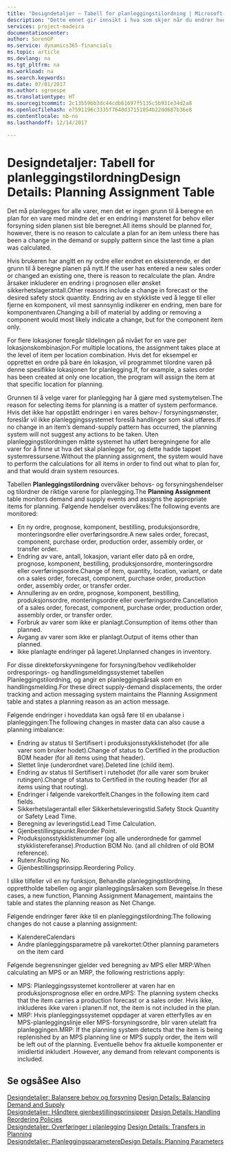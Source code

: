 ```yaml
---
title: "Designdetaljer – Tabell for planleggingstilordning | Microsoft-dokumentasjon"
description: "Dette emnet gir innsikt i hva som skjer når du endrer hvordan du planlegger for en vare."
services: project-madeira
documentationcenter: 
author: SorenGP
ms.service: dynamics365-financials
ms.topic: article
ms.devlang: na
ms.tgt_pltfrm: na
ms.workload: na
ms.search.keywords: 
ms.date: 07/01/2017
ms.author: sgroespe
ms.translationtype: HT
ms.sourcegitcommit: 2c13559bb3dc44cdb61697f5135c5b931e34d2a8
ms.openlocfilehash: e7591196c3335f7640d37151054b22dd687b36e8
ms.contentlocale: nb-no
ms.lasthandoff: 12/14/2017

---
```

# <a name="design-details-planning-assignment-table"></a><span data-ttu-id="9d811-103">Designdetaljer: Tabell for planleggingstilordning</span><span class="sxs-lookup"><span data-stu-id="9d811-103">Design Details: Planning Assignment Table</span></span>
<span data-ttu-id="9d811-104">Det må planlegges for alle varer, men det er ingen grunn til å beregne en plan for en vare med mindre det er en endring i mønsteret for behov eller forsyning siden planen sist ble beregnet.</span><span class="sxs-lookup"><span data-stu-id="9d811-104">All items should be planned for, however, there is no reason to calculate a plan for an item unless there has been a change in the demand or supply pattern since the last time a plan was calculated.</span></span>  
  
<span data-ttu-id="9d811-105">Hvis brukeren har angitt en ny ordre eller endret en eksisterende, er det grunn til å beregne planen på nytt.</span><span class="sxs-lookup"><span data-stu-id="9d811-105">If the user has entered a new sales order or changed an existing one, there is reason to recalculate the plan.</span></span> <span data-ttu-id="9d811-106">Andre årsaker inkluderer en endring i prognosen eller ønsket sikkerhetslagerantall.</span><span class="sxs-lookup"><span data-stu-id="9d811-106">Other reasons include a change in forecast or the desired safety stock quantity.</span></span> <span data-ttu-id="9d811-107">Endring av en stykkliste ved å legge til eller fjerne en komponent, vil mest sannsynlig indikerer en endring, men bare for komponentvaren.</span><span class="sxs-lookup"><span data-stu-id="9d811-107">Changing a bill of material by adding or removing a component would most likely indicate a change, but for the component item only.</span></span>  
  
<span data-ttu-id="9d811-108">For flere lokasjoner foregår tildelingen på nivået for en vare per lokasjonskombinasjon.</span><span class="sxs-lookup"><span data-stu-id="9d811-108">For multiple locations, the assignment takes place at the level of item per location combination.</span></span> <span data-ttu-id="9d811-109">Hvis det for eksempel er opprettet en ordre på bare én lokasjon, vil programmet tilordne varen på denne spesifikke lokasjonen for planlegging.</span><span class="sxs-lookup"><span data-stu-id="9d811-109">If, for example, a sales order has been created at only one location, the program will assign the item at that specific location for planning.</span></span>  
  
<span data-ttu-id="9d811-110">Grunnen til å velge varer for planlegging har å gjøre med systemytelsen.</span><span class="sxs-lookup"><span data-stu-id="9d811-110">The reason for selecting items for planning is a matter of system performance.</span></span> <span data-ttu-id="9d811-111">Hvis det ikke har oppstått endringer i en vares behov-/ forsyningsmønster, foreslår vil ikke planleggingssystemet foreslå handlinger som skal utføres.</span><span class="sxs-lookup"><span data-stu-id="9d811-111">If no change in an item’s demand-supply pattern has occurred, the planning system will not suggest any actions to be taken.</span></span> <span data-ttu-id="9d811-112">Uten planleggingstilordningen måtte systemet ha utført beregningene for alle varer for å finne ut hva det skal planlegge for, og dette hadde tappet systemressursene.</span><span class="sxs-lookup"><span data-stu-id="9d811-112">Without the planning assignment, the system would have to perform the calculations for all items in order to find out what to plan for, and that would drain system resources.</span></span>  
  
<span data-ttu-id="9d811-113">Tabellen **Planleggingstilordning** overvåker behovs- og forsyningshendelser og tilordner de riktige varene for planlegging.</span><span class="sxs-lookup"><span data-stu-id="9d811-113">The **Planning Assignment** table monitors demand and supply events and assigns the appropriate items for planning.</span></span> <span data-ttu-id="9d811-114">Følgende hendelser overvåkes:</span><span class="sxs-lookup"><span data-stu-id="9d811-114">The following events are monitored:</span></span>  
  
* <span data-ttu-id="9d811-115">En ny ordre, prognose, komponent, bestilling, produksjonsordre, monteringsordre eller overføringsordre.</span><span class="sxs-lookup"><span data-stu-id="9d811-115">A new sales order, forecast, component, purchase order, production order, assembly order, or transfer order.</span></span>  
* <span data-ttu-id="9d811-116">Endring av vare, antall, lokasjon, variant eller dato på en ordre, prognose, komponent, bestilling, produksjonsordre, monteringsordre eller overføringsordre.</span><span class="sxs-lookup"><span data-stu-id="9d811-116">Change of item, quantity, location, variant, or date on a sales order, forecast, component, purchase order, production order, assembly order, or transfer order.</span></span>  
* <span data-ttu-id="9d811-117">Annullering av en ordre, prognose, komponent, bestilling, produksjonsordre, monteringsordre eller overføringsordre.</span><span class="sxs-lookup"><span data-stu-id="9d811-117">Cancellation of a sales order, forecast, component, purchase order, production order, assembly order, or transfer order.</span></span>  
* <span data-ttu-id="9d811-118">Forbruk av varer som ikke er planlagt.</span><span class="sxs-lookup"><span data-stu-id="9d811-118">Consumption of items other than planned.</span></span>  
* <span data-ttu-id="9d811-119">Avgang av varer som ikke er planlagt.</span><span class="sxs-lookup"><span data-stu-id="9d811-119">Output of items other than planned.</span></span>  
* <span data-ttu-id="9d811-120">Ikke planlagte endringer på lageret.</span><span class="sxs-lookup"><span data-stu-id="9d811-120">Unplanned changes in inventory.</span></span>  
  
<span data-ttu-id="9d811-121">For disse direkteforskyvningene for forsyning/behov vedlikeholder ordresporings- og handlingsmeldingssystemet tabellen Planleggingstilordning, og angir en planleggingsårsak som en handlingsmelding.</span><span class="sxs-lookup"><span data-stu-id="9d811-121">For these direct supply-demand displacements, the order tracking and action messaging system maintains the Planning Assignment table and states a planning reason as an action message.</span></span>  
  
<span data-ttu-id="9d811-122">Følgende endringer i hoveddata kan også føre til en ubalanse i planleggingen:</span><span class="sxs-lookup"><span data-stu-id="9d811-122">The following changes in master data can also cause a planning imbalance:</span></span>  
  
* <span data-ttu-id="9d811-123">Endring av status til Sertifisert i produksjonsstykklistehodet (for alle varer som bruker hodet).</span><span class="sxs-lookup"><span data-stu-id="9d811-123">Change of status to Certified in the production BOM header (for all items using that header).</span></span>  
* <span data-ttu-id="9d811-124">Slettet linje (underordnet vare).</span><span class="sxs-lookup"><span data-stu-id="9d811-124">Deleted line (child item).</span></span>  
* <span data-ttu-id="9d811-125">Endring av status til Sertifisert i rutehodet (for alle varer som bruker rutingen).</span><span class="sxs-lookup"><span data-stu-id="9d811-125">Change of status to Certified in the routing header (for all items using that routing).</span></span>  
* <span data-ttu-id="9d811-126">Endringer i følgende varekortfelt.</span><span class="sxs-lookup"><span data-stu-id="9d811-126">Changes in the following item card fields.</span></span>  
* <span data-ttu-id="9d811-127">Sikkerhetslagerantall eller Sikkerhetsleveringstid.</span><span class="sxs-lookup"><span data-stu-id="9d811-127">Safety Stock Quantity or Safety Lead Time.</span></span>  
* <span data-ttu-id="9d811-128">Beregning av leveringstid.</span><span class="sxs-lookup"><span data-stu-id="9d811-128">Lead Time Calculation.</span></span>  
* <span data-ttu-id="9d811-129">Gjenbestillingspunkt.</span><span class="sxs-lookup"><span data-stu-id="9d811-129">Reorder Point.</span></span>  
* <span data-ttu-id="9d811-130">Produksjonsstykklistenummer (og alle underordnede for gammel stykklistereferanse).</span><span class="sxs-lookup"><span data-stu-id="9d811-130">Production BOM No. (and all children of old BOM reference).</span></span>  
* <span data-ttu-id="9d811-131">Rutenr.</span><span class="sxs-lookup"><span data-stu-id="9d811-131">Routing No.</span></span>  
* <span data-ttu-id="9d811-132">Gjenbestillingsprinsipp.</span><span class="sxs-lookup"><span data-stu-id="9d811-132">Reordering Policy.</span></span>  
  
<span data-ttu-id="9d811-133">I slike tilfeller vil en ny funksjon, Behandle planleggingstilordning, opprettholde tabellen og angir planleggingsårsaken som Bevegelse.</span><span class="sxs-lookup"><span data-stu-id="9d811-133">In these cases, a new function, Planning Assignment Management, maintains the table and states the planning reason as Net Change.</span></span>  
  
<span data-ttu-id="9d811-134">Følgende endringer fører ikke til en planleggingstilordning:</span><span class="sxs-lookup"><span data-stu-id="9d811-134">The following changes do not cause a planning assignment:</span></span>  
  
* <span data-ttu-id="9d811-135">Kalendere</span><span class="sxs-lookup"><span data-stu-id="9d811-135">Calendars</span></span>  
* <span data-ttu-id="9d811-136">Andre planleggingsparametre på varekortet:</span><span class="sxs-lookup"><span data-stu-id="9d811-136">Other planning parameters on the item card</span></span>  
  
<span data-ttu-id="9d811-137">Følgende begrensninger gjelder ved beregning av MPS eller MRP:</span><span class="sxs-lookup"><span data-stu-id="9d811-137">When calculating an MPS or an MRP, the following restrictions apply:</span></span>  
  
* <span data-ttu-id="9d811-138">MPS: Planleggingssystemet kontrollerer at varen har en produksjonsprognose eller en ordre.</span><span class="sxs-lookup"><span data-stu-id="9d811-138">MPS: The planning system checks that the item carries a production forecast or a sales order.</span></span> <span data-ttu-id="9d811-139">Hvis ikke, inkluderes ikke varen i planen.</span><span class="sxs-lookup"><span data-stu-id="9d811-139">If not, the item is not included in the plan.</span></span>  
* <span data-ttu-id="9d811-140">MRP: Hvis planleggingssystemet oppdager at varen etterfylles av en MPS-planleggingslinje eller MPS-forsyningsordre, blir varen utelatt fra planleggingen.</span><span class="sxs-lookup"><span data-stu-id="9d811-140">MRP: If the planning system detects that the item is being replenished by an MPS planning line or MPS supply order, the item will be left out of the planning.</span></span> <span data-ttu-id="9d811-141">Eventuelle behov fra aktuelle komponenter er imidlertid inkludert .</span><span class="sxs-lookup"><span data-stu-id="9d811-141">However, any demand from relevant components is included.</span></span>  
  
## <a name="see-also"></a><span data-ttu-id="9d811-142">Se også</span><span class="sxs-lookup"><span data-stu-id="9d811-142">See Also</span></span>  
<span data-ttu-id="9d811-143">[Designdetaljer: Balansere behov og forsyning](design-details-balancing-demand-and-supply.md) </span><span class="sxs-lookup"><span data-stu-id="9d811-143">[Design Details: Balancing Demand and Supply](design-details-balancing-demand-and-supply.md) </span></span>  
<span data-ttu-id="9d811-144">[Designdetaljer: Håndtere gjenbestillingsprinsipper](design-details-handling-reordering-policies.md) </span><span class="sxs-lookup"><span data-stu-id="9d811-144">[Design Details: Handling Reordering Policies](design-details-handling-reordering-policies.md) </span></span>  
<span data-ttu-id="9d811-145">[Designdetaljer: Overføringer i planlegging](design-details-transfers-in-planning.md) </span><span class="sxs-lookup"><span data-stu-id="9d811-145">[Design Details: Transfers in Planning](design-details-transfers-in-planning.md) </span></span>  
[<span data-ttu-id="9d811-146">Designdetaljer: Planleggingsparametere</span><span class="sxs-lookup"><span data-stu-id="9d811-146">Design Details: Planning Parameters</span></span>](design-details-planning-parameters.md)  

